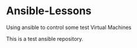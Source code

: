 # Ansible-Lessons
Using ansible to control some test Virtual Machines

This is a test ansible repository.
